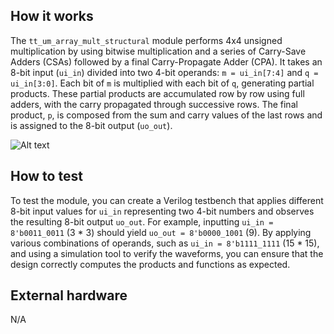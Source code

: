 <!---

This file is used to generate your project datasheet. Please fill in the information below and delete any unused
sections.

You can also include images in this folder and reference them in the markdown. Each image must be less than
512 kb in size, and the combined size of all images must be less than 1 MB.
-->

## How it works

The `tt_um_array_mult_structural` module performs 4x4 unsigned multiplication 
by using bitwise multiplication and a series of Carry-Save Adders (CSAs) followed by a final Carry-Propagate Adder (CPA). 
It takes an 8-bit input (`ui_in`) divided into two 4-bit operands: 
`m = ui_in[7:4]` and `q = ui_in[3:0]`. 
Each bit of `m` is multiplied with each bit of `q`, generating partial products. 
These partial products are accumulated row by row using full adders, 
with the carry propagated through successive rows. 
The final product, `p`, is composed from the sum and carry values of the last rows and is assigned to the 8-bit output (`uo_out`).

![Alt text](relative%20path/to/img.jpg?raw=true "Title")

## How to test

To test the module, you can create a Verilog testbench that applies different 8-bit input values for `ui_in` representing 
two 4-bit numbers and observes the resulting 8-bit output `uo_out`. 
For example, inputting `ui_in = 8'b0011_0011` (3 * 3) should yield `uo_out = 8'b0000_1001` (9). 
By applying various combinations of operands, 
such as `ui_in = 8'b1111_1111` (15 * 15), and using a simulation tool to verify the waveforms, you can ensure that the design correctly 
computes the products and functions as expected.


## External hardware

N/A